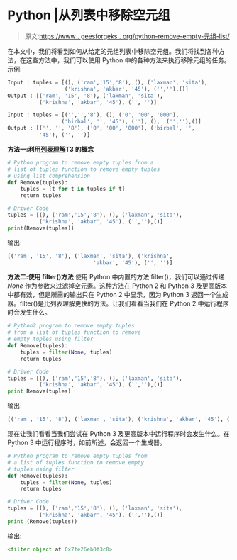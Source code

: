 # Python |从列表中移除空元组

> 原文:[https://www . geesforgeks . org/python-remove-empty-元组-list/](https://www.geeksforgeeks.org/python-remove-empty-tuples-list/)

在本文中，我们将看到如何从给定的元组列表中移除空元组。我们将找到各种方法，在这些方法中，我们可以使用 Python 中的各种方法来执行移除元组的任务。
示例:

```py
Input : tuples = [(), ('ram','15','8'), (), ('laxman', 'sita'), 
                  ('krishna', 'akbar', '45'), ('',''),()]
Output : [('ram', '15', '8'), ('laxman', 'sita'), 
          ('krishna', 'akbar', '45'), ('', '')]

Input : tuples = [('','','8'), (), ('0', '00', '000'), 
                 ('birbal', '', '45'), (''), (),  ('',''),()]
Output : [('', '', '8'), ('0', '00', '000'), ('birbal', '', 
          '45'), ('', '')]

```

**方法一:利用[列表理解](https://www.geeksforgeeks.org/python-list-comprehension-and-slicing/)T3 的概念**

```py
# Python program to remove empty tuples from a 
# list of tuples function to remove empty tuples 
# using list comprehension
def Remove(tuples):
    tuples = [t for t in tuples if t]
    return tuples

# Driver Code
tuples = [(), ('ram','15','8'), (), ('laxman', 'sita'), 
          ('krishna', 'akbar', '45'), ('',''),()]
print(Remove(tuples))
```

输出:

```py
[('ram', '15', '8'), ('laxman', 'sita'), ('krishna', 
                           'akbar', '45'), ('', '')]

```

**方法二:使用 filter()方法**
使用 Python 中内置的方法 filter()，我们可以通过传递 *None* 作为参数来过滤掉空元素。这种方法在 Python 2 和 Python 3 及更高版本中都有效，但是所需的输出只在 Python 2 中显示，因为 Python 3 返回一个生成器。filter()是比列表理解更快的方法。让我们看看当我们在 Python 2 中运行程序时会发生什么。

```py
# Python2 program to remove empty tuples
# from a list of tuples function to remove 
# empty tuples using filter
def Remove(tuples):
    tuples = filter(None, tuples)
    return tuples

# Driver Code
tuples = [(), ('ram','15','8'), (), ('laxman', 'sita'), 
          ('krishna', 'akbar', '45'), ('',''),()]
print Remove(tuples)
```

输出:

```py
[('ram', '15', '8'), ('laxman', 'sita'), ('krishna', 'akbar', '45'), ('', '')]
```

现在让我们看看当我们尝试在 Python 3 及更高版本中运行程序时会发生什么。在 Python 3 中运行程序时，如前所述，会返回一个生成器。

```py
# Python program to remove empty tuples from 
# a list of tuples function to remove empty 
# tuples using filter
def Remove(tuples):
    tuples = filter(None, tuples)
    return tuples

# Driver Code
tuples = [(), ('ram','15','8'), (), ('laxman', 'sita'), 
          ('krishna', 'akbar', '45'), ('',''),()]
print (Remove(tuples))
```

输出:

```py
<filter object at 0x7fe26eb0f3c8>
```
